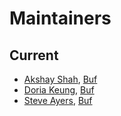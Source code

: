 Maintainers
===========

## Current
* [Akshay Shah](https://github.com/akshayjshah), [Buf](https://buf.build)
* [Doria Keung](https://github.com/doriable), [Buf](https://buf.build)
* [Steve Ayers](https://github.com/smaye81), [Buf](https://buf.build)
